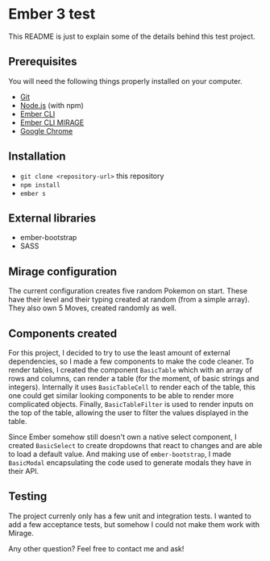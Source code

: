 # Ember 3 test

This README is just to explain some of the details behind this test project.

## Prerequisites

You will need the following things properly installed on your computer.

* [Git](https://git-scm.com/)
* [Node.js](https://nodejs.org/) (with npm)
* [Ember CLI](https://ember-cli.com/)
* [Ember CLI MIRAGE](https://www.ember-cli-mirage.com/)
* [Google Chrome](https://google.com/chrome/)

## Installation

* `git clone <repository-url>` this repository
* `npm install`
* `ember s`

## External libraries

* ember-bootstrap
* SASS

## Mirage configuration

The current configuration creates five random Pokemon on start. These have their level and their typing created at random (from a simple array). They also own 5 Moves, created randomly as well.

## Components created

For this project, I decided to try to use the least amount of external dependencies, so I made a few components to make the code cleaner.
To render tables, I created the component `BasicTable` which with an array of rows and columns, can render a table (for the moment, of basic strings and integers). Internally it uses `BasicTableCell` to render each <TD> of the table, this one could get similar looking components to be able to render more complicated objects. Finally, `BasicTableFilter` is used to render inputs on the top of the table, allowing the user to filter the values displayed in the table.
  
Since Ember somehow still doesn't own a native select component, I created `BasicSelect` to create dropdowns that react to changes and are able to load a default value.
And making use of `ember-bootstrap`, I made `BasicModal` encapsulating the code used to generate modals they have in their API.

## Testing

The project currenly only has a few unit and integration tests. I wanted to add a few acceptance tests, but somehow I could not make them work with Mirage.


Any other question? Feel free to contact me and ask!

